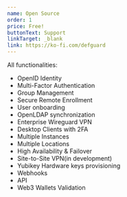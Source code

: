 ```yaml
---
name: Open Source
order: 1
price: Free!
buttonText: Support
linkTarget: _blank
link: https://ko-fi.com/defguard
---
```

All functionalities:

* OpenID Identity
* Multi-Factor Authentication
* Group Management
* Secure Remote Enrollment
* User onboarding
* OpenLDAP synchronization
* Enterprise Wireguard VPN
* Desktop Clients with 2FA
* Multiple Instances
* Multiple Locations
* High Availability & Failover
* Site-to-Site VPN(in development)
* Yubikey Hardware keys provisioning
* Webhooks
* API
* Web3 Wallets Validation
